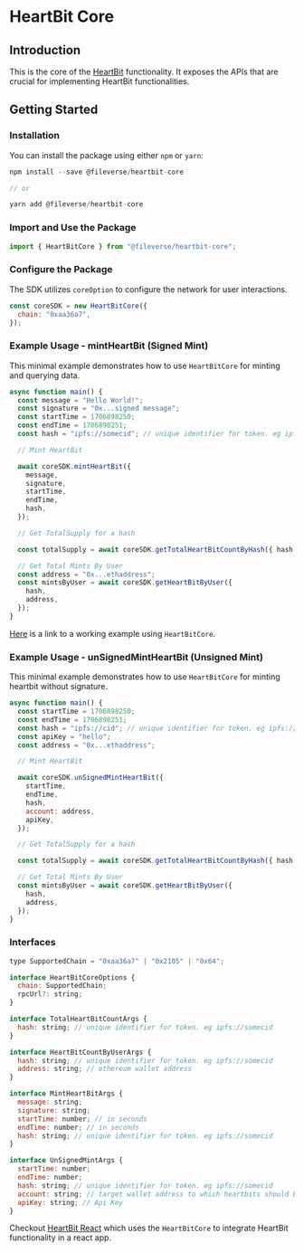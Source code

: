 # HeartBit Core

## Introduction

This is the core of the [HeartBit](https://github.com/fileverse/HeartBitSDK) functionality. It exposes the APIs that are crucial for implementing HeartBit functionalities.

## Getting Started

### Installation

You can install the package using either `npm` or `yarn`:

```javascript
npm install --save @fileverse/heartbit-core

// or

yarn add @fileverse/heartbit-core
```

### Import and Use the Package

```javascript
import { HeartBitCore } from "@fileverse/heartbit-core";
```

### Configure the Package

The SDK utilizes `coreOption` to configure the network for user interactions.

```javascript
const coreSDK = new HeartBitCore({
  chain: "0xaa36a7",
});
```

### Example Usage - mintHeartBit (Signed Mint)

This minimal example demonstrates how to use `HeartBitCore` for minting and querying data.

```javascript
async function main() {
  const message = "Hello World!";
  const signature = "0x...signed message";
  const startTime = 1706898250;
  const endTime = 1706898251;
  const hash = "ipfs://somecid"; // unique identifier for token. eg ipfs://somecid in that case

  // Mint HeartBit

  await coreSDK.mintHeartBit({
    message,
    signature,
    startTime,
    endTime,
    hash,
  });

  // Get TotalSupply for a hash

  const totalSupply = await coreSDK.getTotalHeartBitCountByHash({ hash });

  // Get Total Mints By User
  const address = "0x...ethaddress";
  const mintsByUser = await coreSDK.getHeartBitByUser({
    hash,
    address,
  });
}
```

[Here](https://codesandbox.io/p/devbox/heartbit-core-sdk-example-37h7hw) is a link to a working example using `HeartBitCore`.

### Example Usage - unSignedMintHeartBit (Unsigned Mint)

This minimal example demonstrates how to use `HeartBitCore` for minting heartbit without signature.

```javascript
async function main() {
  const startTime = 1706898250;
  const endTime = 1706898251;
  const hash = "ipfs://cid"; // unique identifier for token. eg ipfs://somecid that case
  const apiKey = "hello";
  const address = "0x...ethaddress";

  // Mint HeartBit

  await coreSDK.unSignedMintHeartBit({
    startTime,
    endTime,
    hash,
    account: address,
    apiKey,
  });

  // Get TotalSupply for a hash

  const totalSupply = await coreSDK.getTotalHeartBitCountByHash({ hash });

  // Get Total Mints By User
  const mintsByUser = await coreSDK.getHeartBitByUser({
    hash,
    address,
  });
}
```

### Interfaces

```javascript
type SupportedChain = "0xaa36a7" | "0x2105" | "0x64";

interface HeartBitCoreOptions {
  chain: SupportedChain;
  rpcUrl?: string;
}

interface TotalHeartBitCountArgs {
  hash: string; // unique identifier for token. eg ipfs://somecid
}

interface HeartBitCountByUserArgs {
  hash: string; // unique identifier for token. eg ipfs://somecid
  address: string; // ethereum wallet address
}

interface MintHeartBitArgs {
  message: string;
  signature: string;
  startTime: number; // in seconds
  endTime: number; // in seconds
  hash: string; // unique identifier for token. eg ipfs://somecid
}

interface UnSignedMintArgs {
  startTime: number;
  endTime: number;
  hash: string; // unique identifier for token. eg ipfs://somecid
  account: string; // target wallet address to which heartbits should be minted
  apiKey: string; // Api Key
}
```

Checkout [HeartBit React](https://github.com/fileverse/HeartBitSDK/edit/main/packages/heartbit-react) which uses the `HeartBitCore` to integrate HeartBit functionality in a react app.
